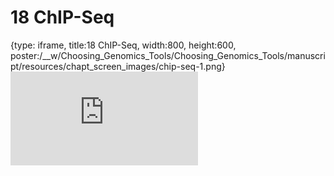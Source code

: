 # 18 ChIP-Seq
 
{type: iframe, title:18 ChIP-Seq, width:800, height:600, poster:/__w/Choosing_Genomics_Tools/Choosing_Genomics_Tools/manuscript/resources/chapt_screen_images/chip-seq-1.png}
![](https://hutchdatascience.org/Choosing_Genomics_Tools/chip-seq-1.html)
 

 
